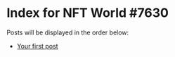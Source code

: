 # Index for NFT World #7630
Posts will be displayed in the order below:

- [Your first post](./001-first.md)

